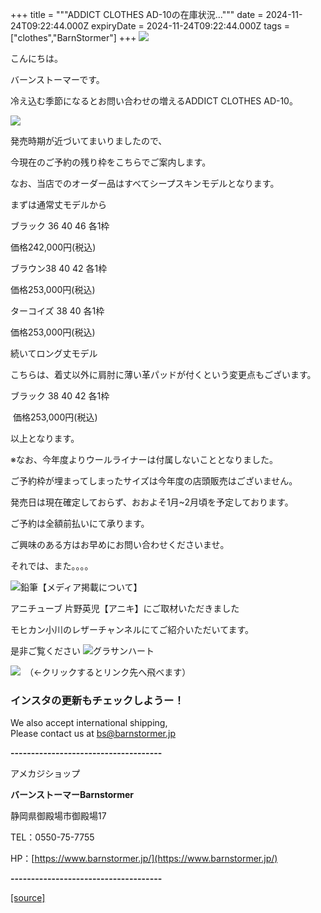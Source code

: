 +++
title = """ADDICT CLOTHES AD-10の在庫状況..."""
date = 2024-11-24T09:22:44.000Z
expiryDate = 2024-11-24T09:22:44.000Z
tags = ["clothes","BarnStormer"]
+++
[![](https://stat.ameba.jp/user_images/20231023/16/barnstormer-go/b2/03/p/o0420015015354743273.png)](https://ameblo.jp/barnstormer-go/entry-12825670498.html)

こんにちは。

バーンストーマーです。

冷え込む季節になるとお問い合わせの増えるADDICT CLOTHES AD-10。

[![](https://stat.ameba.jp/user_images/20241124/18/barnstormer-go/74/99/j/o0800120015513799353.jpg)](https://stat.ameba.jp/user_images/20241124/18/barnstormer-go/74/99/j/o0800120015513799353.jpg)

発売時期が近づいてまいりましたので、

今現在のご予約の残り枠をこちらでご案内します。

なお、当店でのオーダー品はすべてシープスキンモデルとなります。

まずは通常丈モデルから

ブラック 36 40 46 各1枠

価格242,000円(税込)

ブラウン38 40 42 各1枠

価格253,000円(税込)

ターコイズ 38 40 各1枠

価格253,000円(税込)

続いてロング丈モデル

こちらは、着丈以外に肩肘に薄い革パッドが付くという変更点もございます。

ブラック 38 40 42 各1枠

 価格253,000円(税込)

以上となります。

※なお、今年度よりウールライナーは付属しないこととなりました。

ご予約枠が埋まってしまったサイズは今年度の店頭販売はございません。

発売日は現在確定しておらず、おおよそ1月~2月頃を予定しております。

ご予約は全額前払いにて承ります。

ご興味のある方はお早めにお問い合わせくださいませ。

それでは、また。。。。

![鉛筆](https://stat100.ameba.jp/blog/ucs/img/char/char3/519.png)【メディア掲載について】

アニチューブ 片野英児【アニキ】にご取材いただきました

モヒカン小川のレザーチャンネルにてご紹介いただいてます。

是非ご覧ください ![グラサンハート](https://stat100.ameba.jp/blog/ucs/img/char/char3/148.png)

[![](https://stat.ameba.jp/user_images/20230412/16/barnstormer-go/6a/23/p/o0108010815269242493.png)](https://www.instagram.com/barnstormer_daily/)　（←クリックするとリンク先へ飛べます）

### インスタの更新もチェックしようー！

We also accept international shipping,  
Please contact us at bs@barnstormer.jp

**\-------------------------------------**

アメカジショップ

**バーンストーマーBarnstormer**

静岡県御殿場市御殿場17

TEL：0550-75-7755

HP：[https://www.barnstormer.jp/](https://www.barnstormer.jp/)

**\-------------------------------------**

[[source]](https://ameblo.jp/barnstormer-go/entry-12876210687.html)

